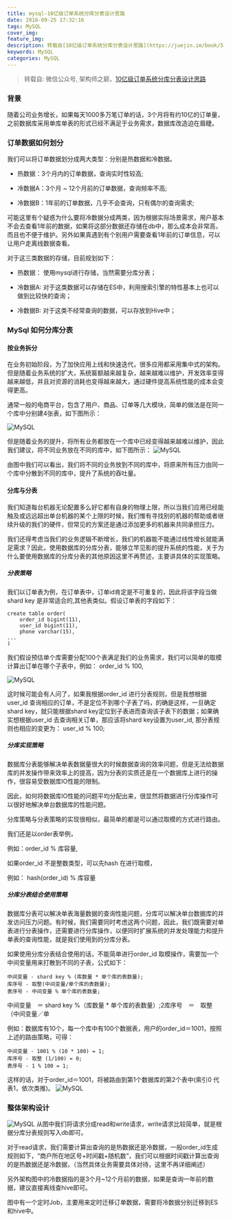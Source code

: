 ```yaml
---
title: mysql-10亿级订单系统分库分表设计思路
date: 2018-09-25 17:32:16
tags: MySQL
cover_img:
feature_img:
description: 转载自[10亿级订单系统分库分表设计思路](https://juejin.im/book/5af56a3c518825426642e004)
keywords: MySQL
categories: MySQL
---
```


> 转载自: 微信公众号, 架构师之巅，[10亿级订单系统分库分表设计思路](https://juejin.im/book/5af56a3c518825426642e004)

### 背景
随着公司业务增长，如果每天1000多万笔订单的话，3个月将有约10亿的订单量，之前数据库采用单库单表的形式已经不满足于业务需求，数据库改造迫在眉睫。

### 订单数据如何划分
我们可以将订单数据划分成两大类型：分别是热数据和冷数据。

- 热数据：3个月内的订单数据，查询实时性较高;

- 冷数据A：3个月 ~ 12个月前的订单数据，查询频率不高;

- 冷数据B：1年前的订单数据，几乎不会查询，只有偶尔的查询需求;

可能这里有个疑惑为什么要将冷数据分成两类，因为根据实际场景需求，用户基本不会去查看1年前的数据，如果将这部分数据还存储在db中，那么成本会非常高，而且也不便于维护。另外如果真遇到有个别用户需要查看1年前的订单信息，可以让用户走离线数据查看。

对于这三类数据的存储，目前规划如下：

- 热数据： 使用mysql进行存储，当然需要分库分表；

- 冷数据A: 对于这类数据可以存储在ES中，利用搜索引擎的特性基本上也可以做到比较快的查询；

- 冷数据B: 对于这类不经常查询的数据，可以存放到Hive中；

### MySql 如何分库分表
#### 按业务拆分

在业务初始阶段，为了加快应用上线和快速迭代，很多应用都采用集中式的架构。但是随着业务系统的扩大，系统匾额越来越复杂，越来越难以维护，开发效率变得越来越低，并且对资源的消耗也变得越来越大，通过硬件提高系统性能的成本会变得更高。

通常一般的电商平台，包含了用户、商品、订单等几大模块，简单的做法是在同一个库中分别建4张表，如下图所示：

![MySQL](https://mmbiz.qpic.cn/mmbiz_jpg/UtWdDgynLdZhQ6fWAlVvvjQHibiaQmR5Prdv3moclL7gfBXvKIO3yhqa30ah8wsvPyjQj3pH0seRNJIrltHOH9Rw/640?tp=webp&wxfrom=5&wx_lazy=1&wx_co=1)

但是随着业务的提升，将所有业务都放在一个库中已经变得越来越难以维护，因此我们建议，将不同业务放在不同的库中，如下图所示：
![MySQL](https://mmbiz.qpic.cn/mmbiz_jpg/UtWdDgynLdZhQ6fWAlVvvjQHibiaQmR5PrzwvRy8icBpI2zkakOtTSzCnhtXH4cULHkUaj2csWhHmFAu3sFzqicibEg/640?tp=webp&wxfrom=5&wx_lazy=1&wx_co=1)

由图中我们可以看出，我们将不同的业务放到不同的库中，将原来所有压力由同一个库中分散到不同的库中，提升了系统的吞吐量。

#### 分库与分表

我们知道每台机器无论配置多么好它都有自身的物理上限，所以当我们应用已经能触及或远远超出单台机器的某个上限的时候，我们惟有寻找别的机器的帮助或者继续升级的我们的硬件，但常见的方案还是通过添加更多的机器来共同承担压力。

我们还得考虑当我们的业务逻辑不断增长，我们的机器能不能通过线性增长就能满足需求？因此，使用数据库的分库分表，能够立竿见影的提升系统的性能，关于为什么要使用数据库的分库分表的其他原因这里不再赘述，主要讲具体的实现策略。

##### 分表策略

我们以订单表为例，在订单表中，订单id肯定是不可重复的，因此将该字段当做shard key 是非常适合的,其他表类似。假设订单表的字段如下：
```
create table order(
    order_id bigint(11),
    user_id bigint(11),
    phone varchar(15),
...
)
```

我们假设预估单个库需要分配100个表满足我们的业务需求，我们可以简单的取模计算出订单在哪个子表中，例如： order_id % 100,

![MySQL](https://mmbiz.qpic.cn/mmbiz_jpg/UtWdDgynLdZhQ6fWAlVvvjQHibiaQmR5Pryic4JL9GkOd91PmYkBundQicd6fvFfrJX6UkyUxkia8rUq5OZAPaq5qPQ/640?tp=webp&wxfrom=5&wx_lazy=1&wx_co=1)

这时候可能会有人问了，如果我根据order_id 进行分表规则，但是我想根据user_id 查询相应的订单，不是定位不到哪个子表了吗，的确是这样，一旦确定shard key，就只能根据shard key定位到子表进而查询该子表下的数据；如果确实想根据user_id 去查询相关订单，那应该将shard key设置为user_id, 那分表规则也相应的变更为： user_id % 100;

##### 分库实现策略

数据库分表能够解决单表数据量很大的时候数据查询的效率问题，但是无法给数据库的并发操作带来效率上的提高，因为分表的实质还是在一个数据库上进行的操作，很容易受数据库IO性能的限制。

因此，如何将数据库IO性能的问题平均分配出来，很显然将数据进行分库操作可以很好地解决单台数据库的性能问题。

分库策略与分表策略的实现很相似，最简单的都是可以通过取模的方式进行路由。

我们还是以order表举例，

例如：order_id % 库容量,

如果order_id 不是整数类型，可以先hash 在进行取模，

例如： hash(order_id) % 库容量

##### 分库分表结合使用策略

数据库分表可以解决单表海量数据的查询性能问题，分库可以解决单台数据库的并发访问压力问题。有时候，我们需要同时考虑这两个问题，因此，我们既需要对单表进行分表操作，还需要进行分库操作，以便同时扩展系统的并发处理能力和提升单表的查询性能，就是我们使用到的分库分表。

如果使用分库分表结合使用的话，不能简单进行order_id 取模操作，需要加一个中间变量用来打散到不同的子表，公式如下：
```
中间变量 - shard key % (库数量 * 单个库的表数量);
库序号 - 取整(中间变量/单个库的表数量);
表序号 - 中间变量 % 单个库的表数量;
```

中间变量　＝ shard key %（库数量 * 单个库的表数量）;2库序号　＝　取整（中间变量／单

例如：数据库有10个，每一个库中有100个数据表，用户的order_id＝1001，按照上述的路由策略，可得：
```
中间变量 - 1001 % (10 * 100) = 1;
库序号 - 取整 (1/100) = 0;
表序号 - 1 % 100 = 1;
```

这样的话，对于order_id＝1001，将被路由到第1个数据库的第2个表中(索引0 代表1，依次类推)。
![MySQL](https://mmbiz.qpic.cn/mmbiz_jpg/UtWdDgynLdZhQ6fWAlVvvjQHibiaQmR5PrW22NrpkGIUgzeoSbHR8dbdg5Uv9HzDsLf4OXQIkUrlYRibepZ7IJreg/640?tp=webp&wxfrom=5&wx_lazy=1&wx_co=1)

### 整体架构设计

![MySQL](https://mmbiz.qpic.cn/mmbiz_jpg/UtWdDgynLdZhQ6fWAlVvvjQHibiaQmR5ProdZg5LicfumAHIP38W0maR0owsNfb6X5YETF7ZwT9G921VkKu2agbXw/640?wx_fmt=jpeg&tp=webp&wxfrom=5&wx_lazy=1&wx_co=1)
从图中我们将请求分成read和write请求，write请求比较简单，就是根据分库分表规则写入db即可。

对于read请求，我们需要计算出查询的是热数据还是冷数据，一般order_id生成规则如下，“商户所在地区号+时间戳+随机数”，我们可以根据时间戳计算出查询的是热数据还是冷数据，（当然具体业务需要具体对待，这里不再详细阐述）

另外架构图中的冷数据指的是3个月~12个月前的数据，如果是查询一年前的数据，建议直接离线查hive即可。

图中有一个定时Job，主要用来定时迁移订单数据，需要将冷数据分别迁移到ES和hive中。

